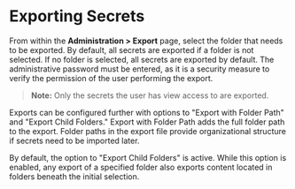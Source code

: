[title]: # (Exporting Secrets)
[tags]: # (Export)
[priority]: # (1000)

# Exporting Secrets

From within the **Administration > Export** page, select the folder that needs to be exported. By default, all secrets are exported if a folder is not selected. If no folder is selected, all secrets are exported by default. The administrative password must be entered, as it is a security measure to verify the permission of the user performing the export.

> **Note:** Only the secrets the user has view access to are exported.

Exports can be configured further with options to "Export with Folder Path" and "Export Child Folders." Export with Folder Path adds the full folder path to the export. Folder paths in the export file provide organizational structure if secrets need to be imported later.

By default, the option to "Export Child Folders" is active. While this option is enabled, any export of a specified folder also exports content located in folders beneath the initial selection.
